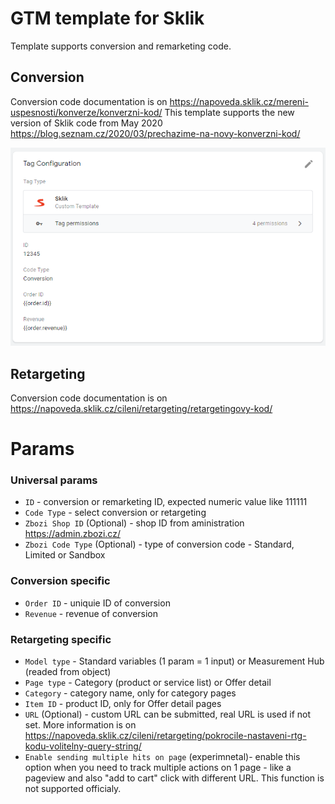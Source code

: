 # GTM template for Sklik
Template supports conversion and remarketing code.

## Conversion
Conversion code documentation is on 
https://napoveda.sklik.cz/mereni-uspesnosti/konverze/konverzni-kod/
This template supports the new version of Sklik code from May 2020
https://blog.seznam.cz/2020/03/prechazime-na-novy-konverzni-kod/

![alt text](https://github.com/pavelsabatka/gtm-sklik/blob/master/conversion.png?raw=true)

## Retargeting
Conversion code documentation is on 
https://napoveda.sklik.cz/cileni/retargeting/retargetingovy-kod/

# Params
### Universal params
* `ID` - conversion or remarketing ID, expected numeric value like 111111
* `Code Type` - select conversion or retargeting
* `Zbozi Shop ID` (Optional) - shop ID from aministration https://admin.zbozi.cz/
* `Zbozi Code Type` (Optional) - type of conversion code - Standard, Limited or Sandbox

### Conversion specific
* `Order ID` - uniquie ID of conversion
* `Revenue` - revenue of conversion

### Retargeting specific
* `Model type` - Standard variables (1 param = 1 input) or Measurement Hub (readed from object)
* `Page type` - Category (product or service list) or Offer detail
* `Category` - category name, only for category pages
* `Item ID` - product ID, only for Offer detail pages
* `URL` (Optional) - custom URL can be submitted, real URL is used if not set. More information is on https://napoveda.sklik.cz/cileni/retargeting/pokrocile-nastaveni-rtg-kodu-volitelny-query-string/
* `Enable sending multiple hits on page` (experimnetal)- enable this option when you need to track multiple actions on 1 page - like a pageview and also "add to cart" click with different URL. This function is not supported officialy.